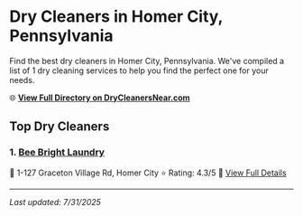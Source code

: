 # Dry Cleaners in Homer City, Pennsylvania

Find the best dry cleaners in Homer City, Pennsylvania. We've compiled a list of 1 dry cleaning services to help you find the perfect one for your needs.

🌐 **[View Full Directory on DryCleanersNear.com](https://drycleanersnear.com/city/US/Pennsylvania/Homer%20City)**

## Top Dry Cleaners

### 1. [Bee Bright Laundry](https://drycleanersnear.com/dryCleaner/686735d8bb1702f4ee39b3b5/bee-bright-laundry)
📍 1-127 Graceton Village Rd, Homer City
⭐ Rating: 4.3/5
🔗 [View Full Details](https://drycleanersnear.com/dryCleaner/686735d8bb1702f4ee39b3b5/bee-bright-laundry)


---

*Last updated: 7/31/2025*
